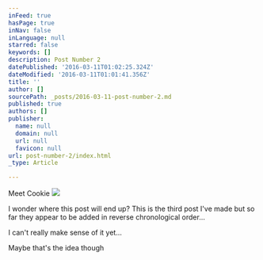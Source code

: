 ```yaml
---
inFeed: true
hasPage: true
inNav: false
inLanguage: null
starred: false
keywords: []
description: Post Number 2
datePublished: '2016-03-11T01:02:25.324Z'
dateModified: '2016-03-11T01:01:41.356Z'
title: ''
author: []
sourcePath: _posts/2016-03-11-post-number-2.md
published: true
authors: []
publisher:
  name: null
  domain: null
  url: null
  favicon: null
url: post-number-2/index.html
_type: Article

---
```

Meet Cookie
![](https://the-grid-user-content.s3-us-west-2.amazonaws.com/b58c1ead-3640-4889-98a5-92984c5702c4.jpg)

I wonder where this post will end up? This is the third post I've made but so far they appear to be added in reverse chronological order...

I can't really make sense of it yet...

Maybe that's the idea though